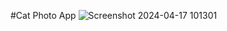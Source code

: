 #Cat Photo App
![Screenshot 2024-04-17 101301](https://github.com/mtkRakomane/CatPhotoApp/assets/167293738/cc1adbac-de41-499a-99ec-55a926268a69)
